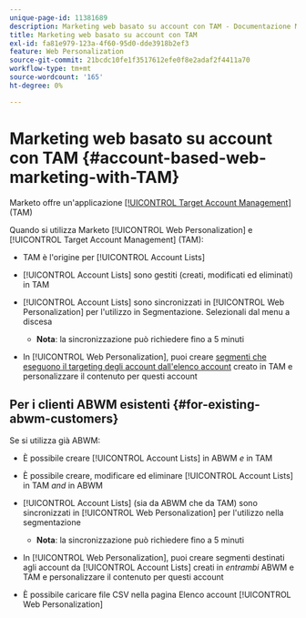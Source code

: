 ```yaml
---
unique-page-id: 11381689
description: Marketing web basato su account con TAM - Documentazione Marketo - Documentazione del prodotto
title: Marketing web basato su account con TAM
exl-id: fa81e979-123a-4f60-95d0-dde3918b2ef3
feature: Web Personalization
source-git-commit: 21bcdc10fe1f3517612efe0f8e2adaf2f4411a70
workflow-type: tm+mt
source-wordcount: '165'
ht-degree: 0%

---
```


# Marketing web basato su account con TAM {#account-based-web-marketing-with-TAM}

Marketo offre un&#39;applicazione [[!UICONTROL Target Account Management]](/help/marketo/product-docs/target-account-management/setup-tam/target-account-management-overview.md) (TAM)

Quando si utilizza Marketo [!UICONTROL Web Personalization] e [!UICONTROL Target Account Management] (TAM):

* TAM è l&#39;origine per [!UICONTROL Account Lists]
* [!UICONTROL Account Lists] sono gestiti (creati, modificati ed eliminati) in TAM
* [!UICONTROL Account Lists] sono sincronizzati in [!UICONTROL Web Personalization] per l&#39;utilizzo in Segmentazione. Selezionali dal menu a discesa

   * **Nota**: la sincronizzazione può richiedere fino a 5 minuti

* In [!UICONTROL Web Personalization], puoi creare [segmenti che eseguono il targeting degli account dall&#39;elenco account](/help/marketo/product-docs/web-personalization/account-based-web-marketing/create-a-new-account-list.md) creato in TAM e personalizzare il contenuto per questi account

## Per i clienti ABWM esistenti {#for-existing-abwm-customers}

Se si utilizza già ABWM:

* È possibile creare [!UICONTROL Account Lists] in ABWM _e_ in TAM
* È possibile creare, modificare ed eliminare [!UICONTROL Account Lists] in TAM _and_ in ABWM
* [!UICONTROL Account Lists] (sia da ABWM che da TAM) sono sincronizzati in [!UICONTROL Web Personalization] per l&#39;utilizzo nella segmentazione

   * **Nota**: la sincronizzazione può richiedere fino a 5 minuti

* In [!UICONTROL Web Personalization], puoi creare segmenti destinati agli account da [!UICONTROL Account Lists] creati in _entrambi_ ABWM e TAM e personalizzare il contenuto per questi account
* È possibile caricare file CSV nella pagina Elenco account [!UICONTROL Web Personalization]
